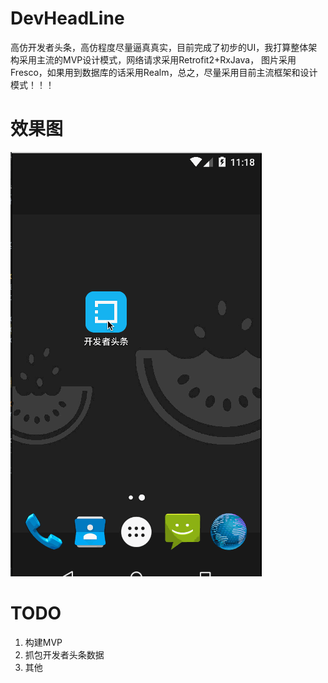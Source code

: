# DevHeadLine
高仿开发者头条，高仿程度尽量逼真真实，目前完成了初步的UI，我打算整体架构采用主流的MVP设计模式，网络请求采用Retrofit2+RxJava，
图片采用Fresco，如果用到数据库的话采用Realm，总之，尽量采用目前主流框架和设计模式！！！

# 效果图

![](screenshot/devheadline.gif)

# TODO

1. 构建MVP
2. 抓包开发者头条数据
3. 其他 
